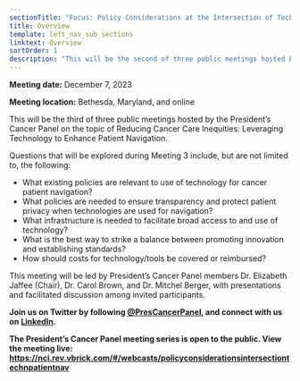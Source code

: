 ```yaml
---
sectionTitle: "Focus: Policy Considerations at the Intersection of Technology and Patient Navigation"
title: Overview
template: left_nav_sub_sections
linktext: Overview
sortOrder: 1
description: "This will be the second of three public meetings hosted by the President’s Cancer Panel on the topic of Reducing Cancer Care Inequities: Leveraging Technology to Enhance Patient Navigation."
---
```


**Meeting date:** December 7, 2023

**Meeting location:** Bethesda, Maryland, and online

This will be the third of three public meetings hosted by the President’s Cancer Panel on the topic of Reducing Cancer Care Inequities: Leveraging Technology to Enhance Patient Navigation.

Questions that will be explored during Meeting 3 include, but are not limited to, the following:

- What existing policies are relevant to use of technology for cancer patient navigation?
- What policies are needed to ensure transparency and protect patient privacy when technologies are used for navigation?
- What infrastructure is needed to facilitate broad access to and use of technology?
- What is the best way to strike a balance between promoting innovation and establishing standards?
- How should costs for technology/tools be covered or reimbursed?

This meeting will be led by President’s Cancer Panel members Dr. Elizabeth Jaffee (Chair), Dr. Carol Brown, and Dr. Mitchel Berger, with presentations and facilitated discussion among invited participants.

**Join us on Twitter by following [@PresCancerPanel](https://twitter.com/PresCancerPanel), and connect with us on [LinkedIn](https://www.linkedin.com/company/president's-cancer-panel/).**

**The President’s Cancer Panel meeting series is open to the public. View the meeting live: [https://nci.rev.vbrick.com/#/webcasts/policyconsiderationsintersectiontechnpatientnav ](https://nci.rev.vbrick.com/#/webcasts/policyconsiderationsintersectiontechnpatientnav )**
